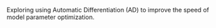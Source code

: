 Exploring using Automatic Differentiation (AD) to improve the speed of model parameter optimization.
